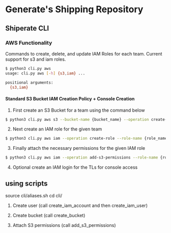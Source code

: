 # Generate's Shipping Repository

## Shiperate CLI

### AWS Functionality

Commands to create, delete, and update IAM Roles for each team. Current support for s3 and iam roles.

```bash
$ python3 cli.py aws
usage: cli.py aws [-h] {s3,iam} ...

positional arguments:
  {s3,iam}
```

#### Standard S3 Bucket IAM Creation Policy + Console Creation

1. First create an S3 Bucket for a team using the command below

```bash
$ python3 cli.py aws s3 --bucket-name {bucket_name} --operation create-bucket
```

2. Next create an IAM role for the given team

```bash
$ python3 cli.py aws iam --operation create-role --role-name {role_name}
```

3. Finally attach the necessary permissions for the given IAM role

```bash
$ python3 cli.py aws iam --operation add-s3-permissions --role-name {role_name} --bucket-name {bucket-name}
```

4. Optional create an IAM login for the TLs for console access


## using scripts
source cli/aliases.sh
cd cli/

1. Create user (call create_iam_account and then create_iam_user)

2. Create bucket (call create_bucket)

3. Attach S3 permissions (call add_s3_permissions)
